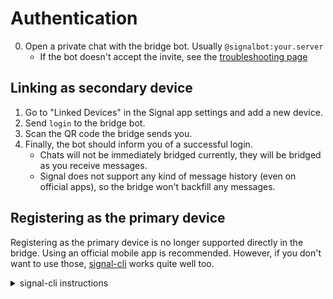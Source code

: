 # Authentication
0. Open a private chat with the bridge bot. Usually `@signalbot:your.server`
   * If the bot doesn't accept the invite, see the [troubleshooting page](../../general/troubleshooting.md)

## Linking as secondary device
1. Go to "Linked Devices" in the Signal app settings and add a new device.
2. Send `login` to the bridge bot.
3. Scan the QR code the bridge sends you.
4. Finally, the bot should inform you of a successful login.
   * Chats will not be immediately bridged currently, they will be bridged
     as you receive messages.
   * Signal does not support any kind of message history (even on official apps),
     so the bridge won't backfill any messages.

## Registering as the primary device
Registering as the primary device is no longer supported directly in the bridge.
Using an official mobile app is recommended. However, if you don't want to use
those, [signal-cli] works quite well too.

[signal-cli]: https://github.com/AsamK/signal-cli

<details>
<summary>signal-cli instructions</summary>

1. Download the latest release of signal-cli.
2. Run `signal-cli -u +123456789 register`
3. Generate a captcha as specified in
   <https://github.com/AsamK/signal-cli/wiki/Registration-with-captcha>.
4. Run `signal-cli -u +123456789 register --captcha 'signalcaptcha://signal-hcaptcha...'`
   with the generated captcha code.
5. Run `signal-cli -u +123456789 verify 123456`
   (123456 being the code sent over SMS).
6. Send `login` to the bridge bot.
7. Run `signal-cli -u +123456789 addDevice --uri 'sgnl://...'` with the URI
   returned by the bridge bot.
8. The bot should inform you of a successful login.
9. Run `signal-cli -u +123456789 receive` occasionally to make sure the
   registration remains active.

</details>
